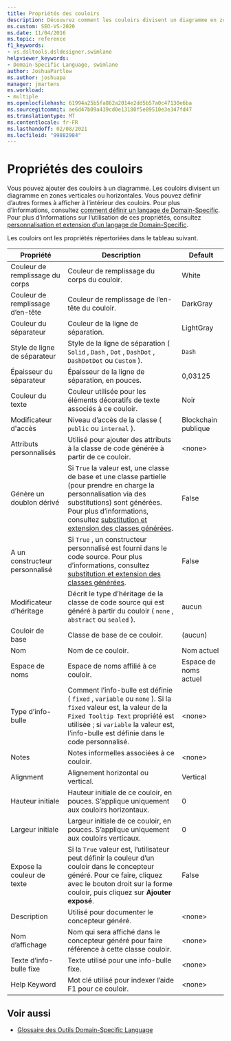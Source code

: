 ```yaml
---
title: Propriétés des couloirs
description: Découvrez comment les couloirs divisent un diagramme en zones verticales ou horizontales et comment vous pouvez définir d’autres formes à afficher à l’intérieur des couloirs.
ms.custom: SEO-VS-2020
ms.date: 11/04/2016
ms.topic: reference
f1_keywords:
- vs.dsltools.dsldesigner.swimlane
helpviewer_keywords:
- Domain-Specific Language, swimlane
author: JoshuaPartlow
ms.author: joshuapa
manager: jmartens
ms.workload:
- multiple
ms.openlocfilehash: 61994a25b5fa862a2014e2dd5b57a0c47130e6ba
ms.sourcegitcommit: ae6d47b09a439cd0e13180f5e89510e3e347fd47
ms.translationtype: MT
ms.contentlocale: fr-FR
ms.lasthandoff: 02/08/2021
ms.locfileid: "99882984"
---
```

# <a name="properties-of-swimlanes"></a>Propriétés des couloirs
Vous pouvez ajouter des couloirs à un diagramme. Les couloirs divisent un diagramme en zones verticales ou horizontales. Vous pouvez définir d’autres formes à afficher à l’intérieur des couloirs. Pour plus d’informations, consultez [comment définir un langage de Domain-Specific](../modeling/how-to-define-a-domain-specific-language.md). Pour plus d’informations sur l’utilisation de ces propriétés, consultez [personnalisation et extension d’un langage de Domain-Specific](../modeling/customizing-and-extending-a-domain-specific-language.md).

 Les couloirs ont les propriétés répertoriées dans le tableau suivant.

|Propriété|Description|Default|
|-|-|-|
|Couleur de remplissage du corps|Couleur de remplissage du corps du couloir.|White|
|Couleur de remplissage d’en-tête|Couleur de remplissage de l’en-tête du couloir.|DarkGray|
|Couleur du séparateur|Couleur de la ligne de séparation.|LightGray|
|Style de ligne de séparateur|Style de la ligne de séparation ( `Solid` , `Dash` , `Dot` , `DashDot` , `DashDotDot` ou `Custom` ).|`Dash`|
|Épaisseur du séparateur|Épaisseur de la ligne de séparation, en pouces.|0,03125|
|Couleur du texte|Couleur utilisée pour les éléments décoratifs de texte associés à ce couloir.|Noir|
|Modificateur d'accès|Niveau d’accès de la classe ( `public` ou `internal` ).|Blockchain publique|
|Attributs personnalisés|Utilisé pour ajouter des attributs à la classe de code générée à partir de ce couloir.|\<none>|
|Génère un doublon dérivé|Si `True` la valeur est, une classe de base et une classe partielle (pour prendre en charge la personnalisation via des substitutions) sont générées. Pour plus d’informations, consultez [substitution et extension des classes générées](../modeling/overriding-and-extending-the-generated-classes.md).|False|
|A un constructeur personnalisé|Si `True` , un constructeur personnalisé est fourni dans le code source. Pour plus d’informations, consultez [substitution et extension des classes générées](../modeling/overriding-and-extending-the-generated-classes.md).|False|
|Modificateur d’héritage|Décrit le type d’héritage de la classe de code source qui est généré à partir du couloir ( `none` , `abstract` ou `sealed` ).|aucun|
|Couloir de base|Classe de base de ce couloir.|(aucun)|
|Nom|Nom de ce couloir.|Nom actuel|
|Espace de noms|Espace de noms affilié à ce couloir.|Espace de noms actuel|
|Type d’info-bulle|Comment l’info-bulle est définie ( `fixed` , `variable` ou `none` ). Si la `fixed` valeur est, la valeur de la `Fixed Tooltip Text` propriété est utilisée ; si `variable` la valeur est, l’info-bulle est définie dans le code personnalisé.|\<none>|
|Notes|Notes informelles associées à ce couloir.|\<none>|
|Alignment|Alignement horizontal ou vertical.|Vertical|
|Hauteur initiale|Hauteur initiale de ce couloir, en pouces. S’applique uniquement aux couloirs horizontaux.|0|
|Largeur initiale|Largeur initiale de ce couloir, en pouces. S’applique uniquement aux couloirs verticaux.|0|
|Expose la couleur de texte|Si la `True` valeur est, l’utilisateur peut définir la couleur d’un couloir dans le concepteur généré. Pour ce faire, cliquez avec le bouton droit sur la forme couloir, puis cliquez sur **Ajouter exposé**.|False|
|Description|Utilisé pour documenter le concepteur généré.|\<none>|
|Nom d’affichage|Nom qui sera affiché dans le concepteur généré pour faire référence à cette classe couloir.|\<none>|
|Texte d’info-bulle fixe|Texte utilisé pour une info-bulle fixe.|\<none>|
|Help Keyword|Mot clé utilisé pour indexer l’aide F1 pour ce couloir.|\<none>|

## <a name="see-also"></a>Voir aussi

- [Glossaire des Outils Domain-Specific Language](/previous-versions/bb126564(v=vs.100))